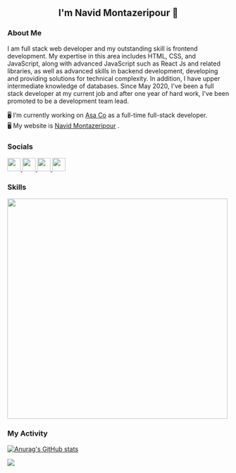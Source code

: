  ### <h2 align="center">I'm Navid Montazeripour 👋</h2>
 
 ### About Me
 I am full stack web developer and my outstanding skill is frontend development. My expertise in this
area includes HTML, CSS, and JavaScript, along with advanced JavaScript such as React Js and related
libraries, as well as advanced skills in backend development, developing and providing solutions for
technical complexity. In addition, I have upper intermediate knowledge of databases. Since May 2020,
I've been a full stack developer at my current job and after one year of hard work, I've been promoted
to be a development team lead.

:desktop_computer: I’m currently working on <a href="http://www.asax.ir">Asa Co</a> as a full-time full-stack developer.
<br/>
:desktop_computer: My website is <a href="http://www.navidmontazeripour.com">Navid Montazeripour</a> .
 
 ### Socials
  <p align="left">
  <a href="https://www.instagram.com/summarycode">
    <img src="https://skillicons.dev/icons?i=instagram" width="30" height="30"/>
  </a>
	<a href="https://twitter.com/Navmonti">
    <img src="https://skillicons.dev/icons?i=twitter"  width="30" height="30"//>
  </a>
	<a href="https://www.linkedin.com/in/navidmontazeripour">
    <img src="https://skillicons.dev/icons?i=linkedin"  width="30" height="30"/>
  </a>
		<a href="https://github.com/Navmonti">
    <img src="https://skillicons.dev/icons?i=github" width="30" height="30" />
  </a>
</p>

 ### Skills
<p align="left">
  <a href="https://skillicons.dev">
    <img src="https://skillicons.dev/icons?i=html,css,sass,javascript,ts,jquery,react,redux,materialui,bootstrap,git,cs,dotnet" width="500"  />
  </a>
</p>



### My Activity
 
[![Anurag's GitHub stats](https://github-readme-stats.vercel.app/api?username=navmonti&show_icons=true&theme=radical)](https://github.com/anuraghazra/github-readme-stats)

![](https://komarev.com/ghpvc/?username=navmonti)
